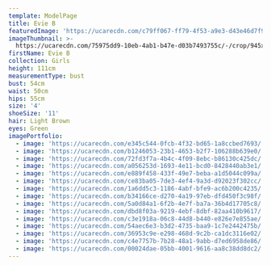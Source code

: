 ```yaml
---
template: ModelPage
title: Evie B
featuredImage: 'https://ucarecdn.com/c79ff067-ff79-4f53-a9e3-d43e46d7f988/'
imageThumbnail: >-
  https://ucarecdn.com/75975dd9-10eb-4ab1-b47e-d03b7493755c/-/crop/945x1444/250,0/-/preview/
firstName: Evie B
collection: Girls
height: 111cm
measurementType: bust
bust: 54cm
waist: 50cm
hips: 55cm
size: '4'
shoeSize: '11'
hair: Light Brown
eyes: Green
imagePortfolio:
  - image: 'https://ucarecdn.com/e345c544-0fcb-4f32-bd65-1a8ccbed7693/'
  - image: 'https://ucarecdn.com/b1246053-23b1-4653-b2f7-106288b639e0/'
  - image: 'https://ucarecdn.com/72fd3f7a-4b4c-4f09-8ebc-b86130c425dc/'
  - image: 'https://ucarecdn.com/a056253d-1693-4e11-bcd0-8428440ab3e1/'
  - image: 'https://ucarecdn.com/e889f458-433f-49e7-beba-a1d5044c099a/'
  - image: 'https://ucarecdn.com/ce83ba05-7de3-4ef4-9a3d-d92023f302cc/'
  - image: 'https://ucarecdn.com/1a6dd5c3-1186-4abf-bfe9-ac6b200c4235/'
  - image: 'https://ucarecdn.com/b34166ce-d270-4a19-97eb-dfd450f3c98f/'
  - image: 'https://ucarecdn.com/5a0d84a1-6f2b-4e7f-ba7a-36b4d17705c8/'
  - image: 'https://ucarecdn.com/dbd8f03a-9219-4ebf-8dbf-82aa410b9617/'
  - image: 'https://ucarecdn.com/c3e1918a-06c8-44d8-b440-e826e7e855ae/'
  - image: 'https://ucarecdn.com/54aec6e3-b3d2-4735-baa9-1c7e2442475b/'
  - image: 'https://ucarecdn.com/36953c9e-e298-468d-9c2b-ca1dc3116e02/'
  - image: 'https://ucarecdn.com/c4e7757b-7b28-48a1-9abb-d7ed6958de86/'
  - image: 'https://ucarecdn.com/00024dae-05bb-4001-9616-aa8c38dd8dc2/'
---
```


